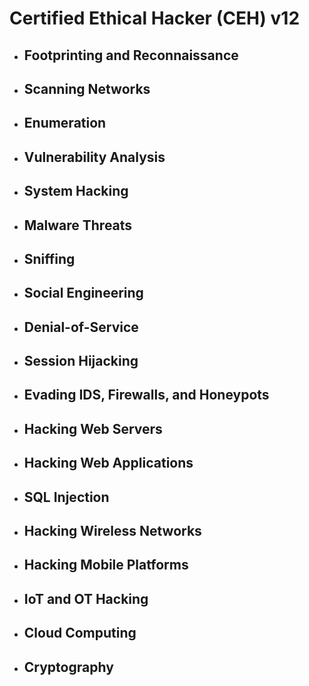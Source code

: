 # Certified Ethical Hacker (CEH) v12

  

-   ## Footprinting and Reconnaissance
    
-   ## Scanning Networks
    
-   ## Enumeration
    
-   ## Vulnerability Analysis
    
-   ## System Hacking
    
-   ## Malware Threats
    
-   ## Sniffing
    
-   ## Social Engineering
    
-   ## Denial-of-Service
    
-   ## Session Hijacking
    
-   ## Evading IDS, Firewalls, and Honeypots
    
-   ## Hacking Web Servers
    
-   ## Hacking Web Applications
    
-   ## SQL Injection
    
-   ## Hacking Wireless Networks
    
-   ## Hacking Mobile Platforms
    
-   ## IoT and OT Hacking
    
-   ## Cloud Computing
    
-   ## Cryptography
